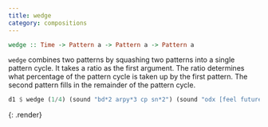 ```yaml
---
title: wedge
category: compositions
---
```


~~~~haskell
wedge :: Time -> Pattern a -> Pattern a -> Pattern a
~~~~

`wedge` combines two patterns by squashing two patterns into a single pattern cycle.
It takes a ratio as the first argument. The ratio determines what percentage of the
pattern cycle is taken up by the first pattern. The second pattern fills in the
remainder of the pattern cycle.

~~~~haskell
d1 $ wedge (1/4) (sound "bd*2 arpy*3 cp sn*2") (sound "odx [feel future]*2 hh hh")
~~~~
{: .render}
